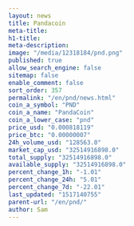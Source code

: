 ```yaml
---
layout: news
title: Pandacoin
meta-title: 
h1-title: 
meta-description: 
image: "/media/12318184/pnd.png"
published: true
allow_search_engine: false
sitemap: false
enable_comment: false
sort_order: 357
permalink: "/en/pnd/news.html"
coin_a_symbol: "PND"
coin_a_name: "PandaCoin"
coin_a_lower_case: "pnd"
price_usd: "0.000818119"
price_btc: "0.00000007"
24h_volume_usd: "128563.0"
market_cap_usd: "32514916898.0"
total_supply: "32514916898.0"
available_supply: "32514916898.0"
percent_change_1h: "-1.01"
percent_change_24h: "5.01"
percent_change_7d: "-22.01"
last_updated: "1517140755"
parent-url: "/en/pnd/"
author: Sam
---
```


